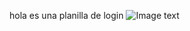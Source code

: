 hola es una planilla de login
![Image text](https://gitlab.com/Gonzan0/login/-/blob/main/images/Screenshot_1.png)
